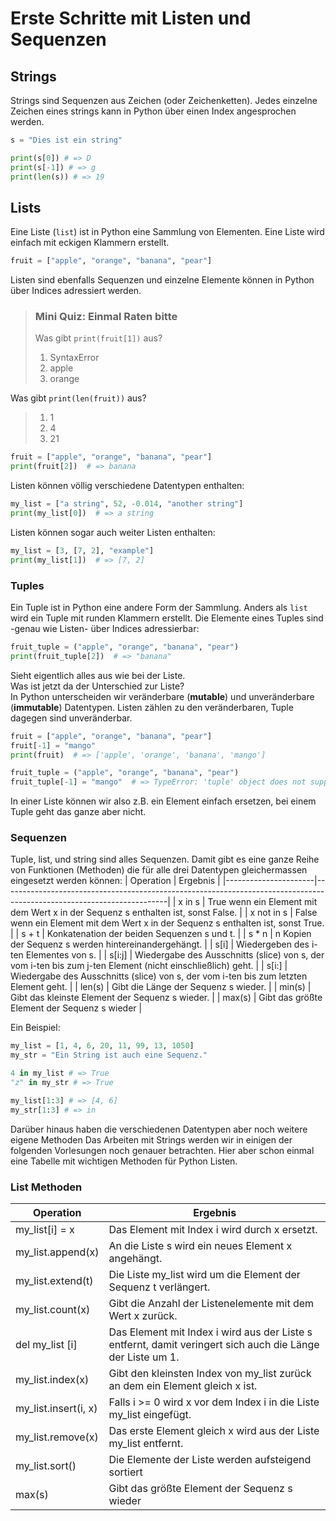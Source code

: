 # Erste Schritte mit Listen und Sequenzen

## Strings
Strings sind Sequenzen aus Zeichen (oder Zeichenketten). Jedes einzelne
Zeichen eines strings kann in Python über einen Index angesprochen werden.

```python 
s = "Dies ist ein string"

print(s[0]) # => D
print(s[-1]) # => g
print(len(s)) # => 19
```
## Lists
Eine Liste (`list`) ist in Python eine Sammlung von Elementen.
Eine Liste wird einfach mit eckigen Klammern erstellt.
```python 
fruit = ["apple", "orange", "banana", "pear"]
```
Listen sind ebenfalls Sequenzen und einzelne Elemente können in Python
über Indices adressiert werden.

> ### Mini Quiz: Einmal Raten bitte
> Was gibt `print(fruit[1])` aus?  
> 1) SyntaxError  
> 2) apple  
> 3) orange  
>  
Was gibt `print(len(fruit))` aus?  
> 1) 1  
> 2) 4  
> 3) 21  

```python 
fruit = ["apple", "orange", "banana", "pear"]
print(fruit[2])  # => banana
```
Listen können völlig verschiedene Datentypen enthalten:
```python 
my_list = ["a string", 52, -0.014, "another string"]
print(my_list[0])  # => a string
```
Listen können sogar auch weiter Listen enthalten:
```python 
my_list = [3, [7, 2], "example"]
print(my_list[1])  # => [7, 2]
```
### Tuples
Ein Tuple ist in Python eine andere Form der Sammlung. Anders als `list`
wird ein Tuple mit runden Klammern erstellt. Die Elemente eines Tuples sind -genau wie Listen-
über Indices adressierbar:

```python 
fruit_tuple = ("apple", "orange", "banana", "pear")
print(fruit_tuple[2])  # => "banana"
```
Sieht eigentlich alles aus wie bei der Liste.  
Was ist jetzt da der Unterschied zur Liste?  
In Python unterscheiden wir veränderbare (**mutable**) und unveränderbare
(**immutable**) Datentypen. Listen zählen zu den veränderbaren, Tuple dagegen
sind unveränderbar.

```python 
fruit = ["apple", "orange", "banana", "pear"]
fruit[-1] = "mango"
print(fruit)  # => ['apple', 'orange', 'banana', 'mango']
```
<!--pytest-codeblocks:expect-error-->
```python 
fruit_tuple = ("apple", "orange", "banana", "pear")
fruit_tuple[-1] = "mango"  # => TypeError: 'tuple' object does not support item assignment
```
In einer Liste können wir also z.B. ein Element einfach ersetzen, bei 
einem Tuple geht das ganze aber nicht.

### Sequenzen
Tuple, list, und string sind alles Sequenzen. Damit gibt es eine ganze
Reihe von Funktionen (Methoden) die für alle drei Datentypen gleichermassen
eingesetzt werden können:
|     Operation        |     Ergebnis                                                                                                          |
|----------------------|-----------------------------------------------------------------------------------------------------------------------|
|     x in s           |     True wenn ein Element mit dem   Wert x in der Sequenz s enthalten ist, sonst False.                               |
|     x not in   s     |     False   wenn ein Element mit dem Wert x in der Sequenz s enthalten ist, sonst True.                               |
|     s + t            |     Konkatenation der beiden   Sequenzen s und t.                                                                     |
|     s * n            |     n Kopien der Sequenz s werden hintereinandergehängt.                                                              |
|     s[i]             |     Wiedergeben des i-ten Elementes   von s.                                                                          |
|     s[i:j]           |     Wiedergabe des Ausschnitts   (slice) von s, der vom i-ten bis zum j-ten Element (nicht einschließlich)   geht.    |
|     s[i:]            |     Wiedergabe des Ausschnitts   (slice) von s, der vom i-ten bis zum letzten Element geht.                           |
|     len(s)           |     Gibt die Länge der Sequenz s   wieder.                                                                            |
|     min(s)           |     Gibt das kleinste Element der   Sequenz s wieder.                                                                 |
|     max(s)           |     Gibt das größte Element der   Sequenz s wieder                                                                    |

Ein Beispiel:
```python 
my_list = [1, 4, 6, 20, 11, 99, 13, 1050]
my_str = "Ein String ist auch eine Sequenz."

4 in my_list # => True
"z" in my_str # => True

my_list[1:3] # => [4, 6]
my_str[1:3] # => in
```
Darüber hinaus haben die verschiedenen Datentypen aber noch weitere eigene Methoden
Das Arbeiten mit Strings werden wir in einigen der folgenden Vorlesungen noch
genauer betrachten. Hier aber schon einmal eine Tabelle mit wichtigen Methoden
für Python Listen.

### List Methoden

|     Operation                  |     Ergebnis                                                                                                          |
|--------------------------------|-----------------------------------------------------------------------------------------------------------------------|
|     my_list[i]   = x           |     Das Element mit Index i wird   durch x ersetzt.                                                                   |
|     my_list.append(x)          |     An die Liste s wird ein neues   Element x angehängt.                                                              |
|     my_list.extend(t)          |     Die Liste my_list   wird um die Element der Sequenz t verlängert.                                                 |
|     my_list.count(x)           |     Gibt die Anzahl der   Listenelemente mit dem Wert x zurück.                                                       |
|     del my_list   [i]          |     Das Element mit Index i wird aus   der Liste s entfernt, damit veringert   sich auch die Länge der Liste um 1.    |
|     my_list.index(x)           |     Gibt den kleinsten Index von my_list   zurück an dem ein Element gleich x ist.                                    |
|     my_list.insert(i,   x)     |     Falls i >= 0 wird x vor dem   Index i in die Liste my_list eingefügt.                                             |
|     my_list.remove(x)          |     Das erste Element gleich x wird   aus der Liste my_list entfernt.                                                 |
|     my_list.sort()             |     Die Elemente der Liste werden   aufsteigend sortiert                                                              |
|     max(s)                     |     Gibt das größte Element der   Sequenz s wieder                                                                    |


